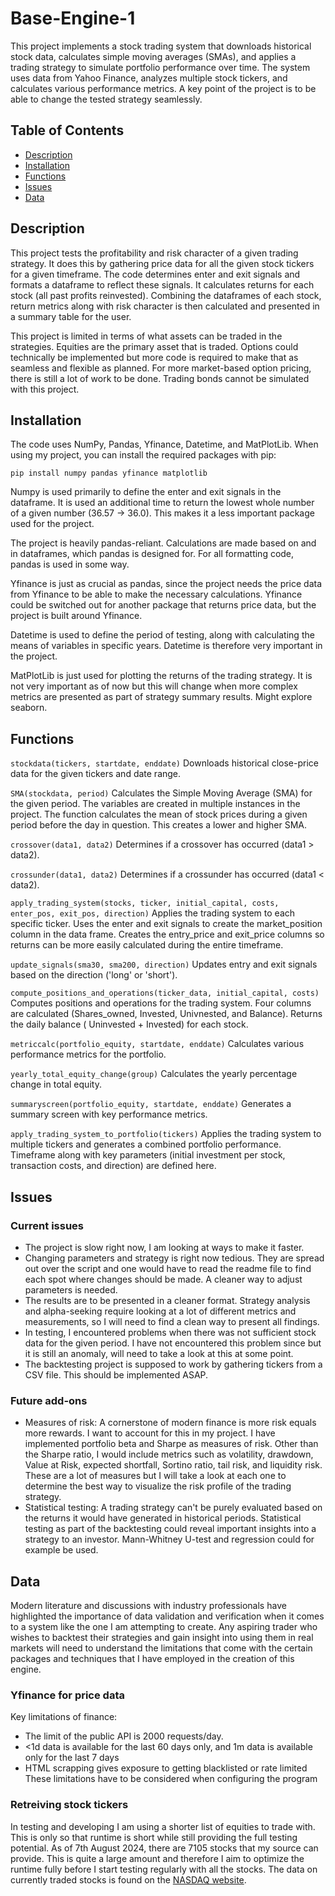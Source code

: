 # Base-Engine-1
This project implements a stock trading system that downloads historical stock data, calculates simple moving averages (SMAs), and applies a trading strategy to simulate portfolio performance over time. The system uses data from Yahoo Finance, analyzes multiple stock tickers, and calculates various performance metrics. A key point of the project is to be able to change the tested strategy seamlessly.

## Table of Contents
- [Description](#description)
- [Installation](#installation)
- [Functions](#functions)
- [Issues](#issues)
- [Data](#data)

## Description
This project tests the profitability and risk character of a given trading strategy. It does this by gathering price data for all the given stock tickers for a given timeframe. The code determines enter and exit signals and formats a dataframe to reflect these signals. It calculates returns for each stock (all past profits reinvested). Combining the dataframes of each stock, return metrics along with risk character is then calculated and presented in a summary table for the user.

This project is limited in terms of what assets can be traded in the strategies. Equities are the primary asset that is traded. Options could technically be implemented but more code is required to make that as seamless and flexible as planned. For more market-based option pricing, there is still a lot of work to be done. Trading bonds cannot be simulated with this project.

## Installation
The code uses NumPy, Pandas, Yfinance, Datetime, and MatPlotLib. When using my project, you can install the required packages with pip:
```
pip install numpy pandas yfinance matplotlib
```

Numpy is used primarily to define the enter and exit signals in the dataframe. It is used an additional time to return the lowest whole number of a given number (36.57 -> 36.0). This makes it a less important package used for the project.

The project is heavily pandas-reliant. Calculations are made based on and in dataframes, which pandas is designed for. For all formatting code, pandas is used in some way. 

Yfinance is just as crucial as pandas, since the project needs the price data from Yfinance to be able to make the necessary calculations. Yfinance could be switched out for another package that returns price data, but the project is built around Yfinance.

Datetime is used to define the period of testing, along with calculating the means of variables in specific years. Datetime is therefore very important in the project.

MatPlotLib is just used for plotting the returns of the trading strategy. It is not very important as of now but this will change when more complex metrics are presented as part of strategy summary results. Might explore seaborn.

## Functions
`stockdata(tickers, startdate, enddate)`
Downloads historical close-price data for the given tickers and date range.

`SMA(stockdata, period)`
Calculates the Simple Moving Average (SMA) for the given period. The variables are created in multiple instances in the project. The function calculates the mean of stock prices during a given period before the day in question. This creates a lower and higher SMA.

`crossover(data1, data2)`
Determines if a crossover has occurred (data1 > data2).

`crossunder(data1, data2)`
Determines if a crossunder has occurred (data1 < data2).

`apply_trading_system(stocks, ticker, initial_capital, costs, enter_pos, exit_pos, direction)`
Applies the trading system to each specific ticker. Uses the enter and exit signals to create the market_position column in the data frame. Creates the entry_price and exit_price columns so returns can be more easily calculated during the entire timeframe.

`update_signals(sma30, sma200, direction)`
Updates entry and exit signals based on the direction ('long' or 'short').

`compute_positions_and_operations(ticker_data, initial_capital, costs)`
Computes positions and operations for the trading system. Four columns are calculated (Shares_owned, Invested, Univnested, and Balance). Returns the daily balance ( Uninvested + Invested) for each stock.

`metriccalc(portfolio_equity, startdate, enddate)`
Calculates various performance metrics for the portfolio.

`yearly_total_equity_change(group)`
Calculates the yearly percentage change in total equity.

`summaryscreen(portfolio_equity, startdate, enddate)`
Generates a summary screen with key performance metrics.

`apply_trading_system_to_portfolio(tickers)`
Applies the trading system to multiple tickers and generates a combined portfolio performance. Timeframe along with key parameters (initial investment per stock, transaction costs, and direction) are defined here.

## Issues
### Current issues
- The project is slow right now, I am looking at ways to make it faster.
- Changing parameters and strategy is right now tedious. They are spread out over the script and one would have to read the readme file to find each spot where changes should be made. A cleaner way to adjust parameters is needed.
- The results are to be presented in a cleaner format. Strategy analysis and alpha-seeking require looking at a lot of different metrics and measurements, so I will need to find a clean way to present all findings.
- In testing, I encountered problems when there was not sufficient stock data for the given period. I have not encountered this problem since but it is still an anomaly, will need to take a look at this at some point.
- The backtesting project is supposed to work by gathering tickers from a CSV file. This should be implemented ASAP.

### Future add-ons
- Measures of risk: A cornerstone of modern finance is more risk equals more rewards. I want to account for this in my project. I have implemented portfolio beta and Sharpe as measures of risk. Other than the Sharpe ratio, I would include metrics such as volatility, drawdown, Value at Risk, expected shortfall, Sortino ratio, tail risk, and liquidity risk. These are a lot of measures but I will take a look at each one to determine the best way to visualize the risk profile of the trading strategy.
- Statistical testing: A trading strategy can't be purely evaluated based on the returns it would have generated in historical periods. Statistical testing as part of the backtesting could reveal important insights into a strategy to an investor. Mann-Whitney U-test and regression could for example be used.

## Data
Modern literature and discussions with industry professionals have highlighted the importance of data validation and verification when it comes to a system like the one I am attempting to create. Any aspiring trader who wishes to backtest their strategies and gain insight into using them in real markets will need to understand the limitations that come with the certain packages and techniques that I have employed in the creation of this engine.

### Yfinance for price data
Key limitations of finance:
- The limit of the public API is 2000 requests/day.
- <1d data is available for the last 60 days only, and 1m data is available only for the last 7 days
- HTML scrapping gives exposure to getting blacklisted or rate limited
These limitations have to be considered when configuring the program

### Retreiving stock tickers
In testing and developing I am using a shorter list of equities to trade with. This is only so that runtime is short while still providing the full testing potential. As of 7th August 2024, there are 7105 stocks that my source can provide. This is quite a large amount and therefore I aim to optimize the runtime fully before I start testing regularly with all the stocks. The data on currently traded stocks is found on the [NASDAQ website](https://www.nasdaq.com/market-activity/stocks/screener).
